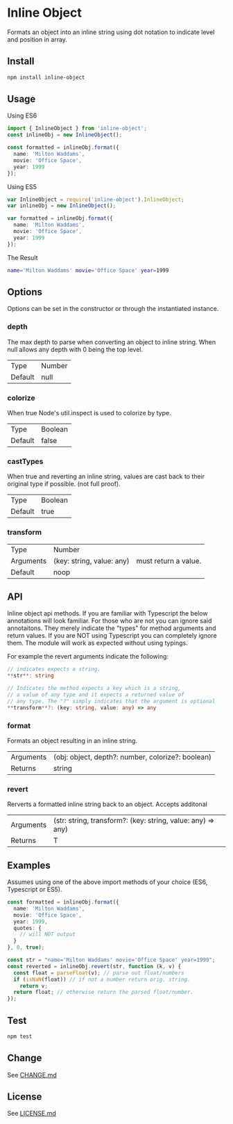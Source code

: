 # Inline Object

Formats an object into an inline string using dot notation to indicate level and position in array.

## Install

```sh
npm install inline-object
```

## Usage

Using ES6

```ts
import { InlineObject } from 'inline-object';
const inlineObj = new InlineObject();

const formatted = inlineObj.format({
  name: 'Milton Waddams',
  movie: 'Office Space',
  year: 1999
});
```

Using ES5

```ts
var InlineObject = require('inline-object').InlineObject;
var inlineObj = new InlineObject();

var formatted = inlineObj.format({
  name: 'Milton Waddams',
  movie: 'Office Space',
  year: 1999
});
```

The Result

```sh
name='Milton Waddams' movie='Office Space' year=1999
```

## Options

Options can be set in the constructor or through the instantiated instance.

### depth

The max depth to parse when converting an object to inline string. When null allows any depth with 0 being the top level.

<table>
  <tr><td>Type</td><td>Number</td></tr>
  <tr><td>Default</td><td>null</td></tr>
</table>

### colorize

When true Node's util.inspect is used to colorize by type.

<table>
  <tr><td>Type</td><td>Boolean</td></tr>
  <tr><td>Default</td><td>false</td></tr>
</table>

### castTypes

When true and reverting an inline string, values are cast back to their original type if possible. (not full proof).

<table>
  <tr><td>Type</td><td>Boolean</td></tr>
  <tr><td>Default</td><td>true</td></tr>
</table>

### transform

<table>
  <tr><td>Type</td><td>Number</td></tr>
  <tr><td>Arguments</td><td>(key: string, value: any)</td><td>must return a value.</td></tr>
  <tr><td>Default</td><td>noop</td></tr>
</table>

## API

Inline object api methods. If you are familiar with Typescript the below annotations will look familiar. For those who are not you can ignore said annotaitons. They merely indicate the "types" for method arguments and return values. If you are NOT using Typescript you can completely ignore them. The module will work as expected without using typings.

For example the revert arguments indicate the following:

```ts
// indicates expects a string.
**str**: string

// Indicates the method expects a key which is a string,
// a value of any type and it expects a returned value of
// any type. The "?" simply indicates that the argument is optional
**transform**?: (key: string, value: any) => any
```

### format

Formats an object resulting in an inline string.

<table>
  <tr><td>Arguments</td><td>(obj: object, depth?: number, colorize?: boolean)</td></tr>
  <tr><td>Returns</td><td>string</td></tr>
</table>

### revert

Rerverts a formatted inline string back to an object. Accepts additonal

<table>
  <tr><td>Arguments</td><td>(str: string, transform?: (key: string, value: any) => any)</td></tr>
  <tr><td>Returns</td><td>T</td></tr>
</table>


## Examples

Assumes using one of the above import methods of your choice (ES6, Typescript or ES5).

```ts
const formatted = inlineObj.format({
  name: 'Milton Waddams',
  movie: 'Office Space',
  year: 1999,
  quotes: {
    // will NOT output
  }
}, 0, true);
```

```ts
const str = "name='Milton Waddams' movie='Office Space' year=1999";
const reverted = inlineObj.revert(str, function (k, v) {
  const float = parseFloat(v); // parse out float/numbers
  if (isNaN(float)) // if not a number return orig. string.
    return v;
  return float; // otherwise return the parsed float/number.
});

```

## Test

```sh
npm test
```

## Change

See [CHANGE.md](CHANGE.md)

## License

See [LICENSE.md](LICENSE.md)



